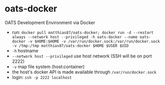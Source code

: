 # oats-docker
OATS Development Environment via Docker

* run: `docker pull matthias87/oats-docker; docker run -d --restart always --network host --privileged -h oats-docker --name oats-docker -v $HOME:$HOME -v /var/run/docker.sock:/var/run/docker.sock -v /tmp:/tmp matthias87/oats-docker $HOME $USER $UID`
 * `-h` hostname
 * `--network host --privileged` use host network (SSH will be on port 2222)
 * `-v` map file system (host:container)
 * the host's docker API is made available through `/var/run/docker.sock`
* login: `ssh -p 2222 localhost`
